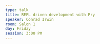 ```yaml
---
type: talk
title: REPL driven development with Pry
speaker: Conrad Irwin
room: Salon 1
day: Friday
session: 3:00 PM
---
```

